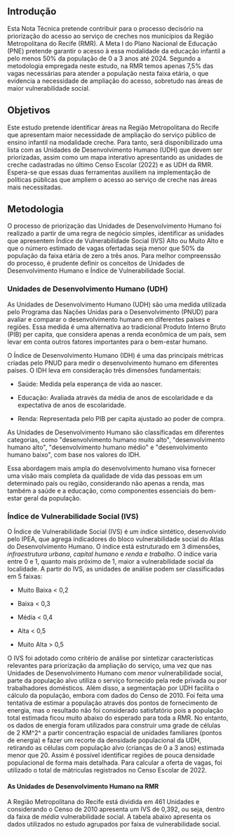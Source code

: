 ## Introdução

Esta Nota Técnica pretende contribuir para o processo decisório na priorização do acesso ao serviço de creches nos municípios da Região Metropolitana do Recife (RMR). A Meta I do Plano Nacional de Educação (PNE) pretende garantir o acesso à essa modalidade da educação infantil a pelo menos 50% da população de 0 a 3 anos até 2024. Segundo a metodologia empregada neste estudo, na RMR temos apenas 7,5% das vagas necessárias para atender a população nesta faixa etária, o que evidencia a necessidade de ampliação do acesso, sobretudo nas áreas de maior vulnerabilidade social.

## Objetivos

Este estudo pretende identificar áreas na Região Metropolitana do Recife que apresentam maior necessidade de ampliação do serviço público de ensino infantil na modalidade creche. Para tanto, será disponibilizado uma lista com as Unidades de Desenvolvimento Humano (UDH) que devem ser priorizadas, assim como um mapa interativo apresentando as unidades de creche cadastradas no último Censo Escolar (2022) e as UDH da RMR. Espera-se que essas duas ferramentas auxiliem na implementação de políticas públicas que ampliem o acesso ao serviço de creche nas áreas mais necessitadas.

## Metodologia

O processo de priorização das Unidades de Desenvolvimento Humano foi realizado a partir de uma regra de negócio simples, identificar as unidades que apresentem Índice de Vulnerabilidade Social (IVS) Alto ou Muito Alto e que o número estimado de vagas ofertadas seja menor que 50% da população da faixa etária de zero a três anos. Para melhor compreenssão do processo, é prudente definir os conceitos de Unidades de Desenvolvimento Humano e Índice de Vulnerabilidade Social.

### Unidades de Desenvolvimento Humano (UDH)

As Unidades de Desenvolvimento Humano (UDH) são uma medida utilizada pelo Programa das Nações Unidas para o Desenvolvimento (PNUD) para avaliar e comparar o desenvolvimento humano em diferentes países e regiões. Essa medida é uma alternativa ao tradicional Produto Interno Bruto (PIB) per capita, que considera apenas a renda econômica de um país, sem levar em conta outros fatores importantes para o bem-estar humano.

O Índice de Desenvolvimento Humano (IDH) é uma das principais métricas criadas pelo PNUD para medir o desenvolvimento humano em diferentes países. O IDH leva em consideração três dimensões fundamentais:

-   Saúde: Medida pela esperança de vida ao nascer.

-   Educação: Avaliada através da média de anos de escolaridade e da expectativa de anos de escolaridade.

-   Renda: Representada pelo PIB per capita ajustado ao poder de compra.

As Unidades de Desenvolvimento Humano são classificadas em diferentes categorias, como "desenvolvimento humano muito alto", "desenvolvimento humano alto", "desenvolvimento humano médio" e "desenvolvimento humano baixo", com base nos valores do IDH.

Essa abordagem mais ampla do desenvolvimento humano visa fornecer uma visão mais completa da qualidade de vida das pessoas em um determinado país ou região, considerando não apenas a renda, mas também a saúde e a educação, como componentes essenciais do bem-estar geral da população.

### Índice de Vulnerabilidade Social (IVS)

O Índice de Vulnerabilidade Social (IVS) é um índice sintético, desenvolvido pelo IPEA, que agrega indicadores do bloco vulnerabilidade social do Atlas do Desenvolvimento Humano. O índice está estruturado em 3 dimensões, *infraestrutura urbana*, *capital humano* e *renda e trabalho*. O índice varia entre 0 e 1, quanto mais próximo de 1, maior a vulnerabilidade social da localidade. A partir do IVS, as unidades de análise podem ser classificadas em 5 faixas:

-   Muito Baixa \< 0,2

-   Baixa \< 0,3

-   Média \< 0,4

-   Alta \< 0,5

-   Muito Alta \> 0,5

O IVS foi adotado como critério de análise por sintetizar características relevantes para priorização da ampliação do serviço, uma vez que nas Unidades de Desenvolvimento Humano com *menor* vulnerabilidade social, parte da população alvo utiliza o serviço fornecido pela rede privada ou por trabalhadores domésticos. Além disso, a segmentação por UDH facilita o cálculo da população, embora com dados do Censo de 2010. Foi feita uma tentativa de estimar a população através dos pontos de fornecimento de energia, mas o resultado não foi considerado satisfatório pois a população total estimada ficou muito abaixo do esperado para toda a RMR. No entanto, os dados de energia foram utilizados para construir uma grade de células de 2 KM^2^ a partir concentração espacial de unidades familiares (pontos de energia) e fazer um recorte da densidade populacional da UDH, retirando as células com população alvo (crianças de 0 a 3 anos) estimada menor que 20. Assim é possível identificar regiões de pouca densidade populacional de forma mais detalhada. Para calcular a oferta de vagas, foi utilizado o total de mátriculas registrados no Censo Escolar de 2022.

#### As Unidades de Desenvolvimento Humano na RMR

A Região Metropolitana do Recife está dividida em 461 Unidades e considerando o Censo de 2010 apresenta um IVS de 0,392, ou seja, dentro da faixa de *média* vulnerabilidade social. A tabela abaixo apresenta os dados utilizados no estudo agrupados por faixa de vulnerabilidade social.
